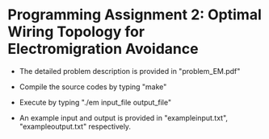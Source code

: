 Programming Assignment 2: Optimal Wiring Topology for Electromigration Avoidance
=================================================================

* The detailed problem description is provided in "problem_EM.pdf"

* Compile the source codes by typing "make"

* Execute by typing "./em input_file output_file"

* An example input and output is provided in "exampleinput.txt", "exampleoutput.txt" respectively.
